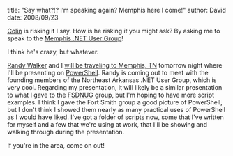 
title: "Say what?!? I&rsquo;m speaking again? Memphis here I come!"
author: David
date: 2008/09/23

[Colin](http://www.colinneller.com/blog/) is risking it I say. How is he risking it you might ask? By asking me to speak to the [Memphis .NET User Group](http://mnug.net/blogs/news/archive/2008/09/01/next-meeting-thursday-september-25-2008-6-00-pm.aspx)! 

I think he's crazy, but whatever. 

[Randy Walker](http://www.mysoftwarestartup.com/) and I [will be traveling to Memphis, TN](http://www.mysoftwarestartup.com/blogs/general/archive/2008/09/20/memphis-net-user-group-visit-sept-25th.aspx) tomorrow night where I'll be presenting on [PowerShell](http://www.microsoft.com/windowsserver2003/technologies/management/powershell/default.mspx). Randy is coming out to meet with the founding members of the Northeast Arkansas .NET User Group, which is very cool. Regarding my presentation, it will likely be a similar presentation to what I gave to the [FSDNUG](http://fsdnug.org/) group, but I'm hoping to have more script examples. I think I gave the Fort Smith group a good picture of PowerShell, but I don't think I showed them nearly as many practical uses of PowerShell as I would have liked. I've got a folder of scripts now, some that I've written for myself and a few that we're using at work, that I'll be showing and walking through during the presentation. 

If you're in the area, come on out!
